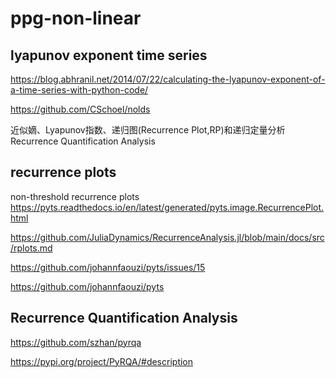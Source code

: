 # ppg-non-linear



## lyapunov exponent time series  


https://blog.abhranil.net/2014/07/22/calculating-the-lyapunov-exponent-of-a-time-series-with-python-code/

https://github.com/CSchoel/nolds

近似嫡、Lyapunov指数、递归图(Recurrence Plot,RP)和递归定量分析 Recurrence Quantification Analysis



## recurrence plots

non-threshold recurrence plots
https://pyts.readthedocs.io/en/latest/generated/pyts.image.RecurrencePlot.html

https://github.com/JuliaDynamics/RecurrenceAnalysis.jl/blob/main/docs/src/rplots.md

https://github.com/johannfaouzi/pyts/issues/15

https://github.com/johannfaouzi/pyts


## Recurrence Quantification Analysis


https://github.com/szhan/pyrqa

https://pypi.org/project/PyRQA/#description



